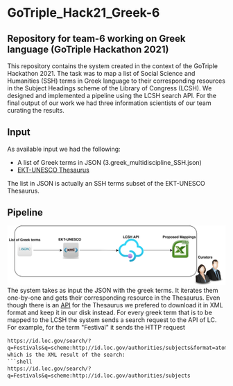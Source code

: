 # GoTriple_Hack21_Greek-6
## Repository for team-6 working on Greek language (GoTriple Hackathon 2021)


This repository contains the system created in the context of the GoTriple Hackathon 2021. The task was to map a list of Social Science and Humanities (SSH) terms in Greek language to their corresponding resources in the Subject Headings scheme of the Library of Congress (LCSH). We designed and implemented a pipeline using the LCSH search API. For the final output of our work we had three information scientists of our team curating the results.

## Input
As available input we had the following:
- A list of Greek terms in JSON (3.greek_multidiscipline_SSH.json)
- [EKT-UNESCO Thesaurus](https://www.semantics.gr/authorities/vocabularies/ekt-unesco/vocabulary-entries)

The list in JSON is actually an SSH terms subset of the EKT-UNESCO Thesaurus.


## Pipeline
![architecture](https://github.com/EKT/GoTriple_Hack21_Greek-6/blob/master//Hackatho21_Pipeline.jpg) 
The system takes as input the JSON with the greek terms. It iterates them one-by-one and gets their corresponding resource in the Thesaurus. Even though there is an [API](https://www.semantics.gr/authorities/swagger-ui.html) for the Thesaurus we prefered to download it in XML format and keep it in our disk instead. For every greek term that is to be mapped to the LCSH the system sends a search request to the API of LC. For example, for the term "Festival" it sends the HTTP request
```shell
https://id.loc.gov/search/?q=Festivals&q=scheme:http://id.loc.gov/authorities/subjects&format=atom
which is the XML result of the search: 
```shell
https://id.loc.gov/search/?q=Festivals&q=scheme:http://id.loc.gov/authorities/subjects
